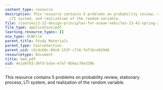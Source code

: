 ```yaml
---
content_type: resource
description: This resource contains 5 problems on probability review, stationary process,
  LTI system, and realization of the random variable.
file: /courses/2-22-design-principles-for-ocean-vehicles-13-42-spring-2005/4e1a6f9336fdba5ee7a70b6ac78e339b_hw4.pdf
file_type: application/pdf
learning_resource_types: []
ocw_type: OCWFile
parent_title: Study Materials
parent_type: CourseSection
parent_uid: c6cdcb0c-09c0-153f-c716-fe716ce92940
resourcetype: Document
title: hw4.pdf
uid: 4e1a6f93-36fd-ba5e-e7a7-0b6ac78e339b
---
```

This resource contains 5 problems on probability review, stationary process, LTI system, and realization of the random variable.

